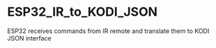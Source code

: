 # ESP32_IR_to_KODI_JSON
ESP32 receives commands from IR remote and translate them to KODI JSON interface
